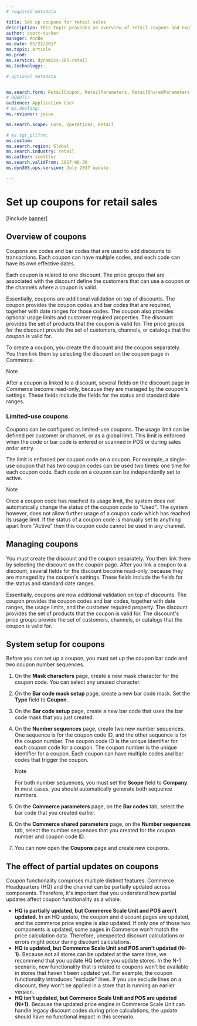 ```yaml
---
# required metadata

title: Set up coupons for retail sales
description: This topic provides an overview of retail coupons and explains how to set them up.
author: scott-tucker
manager: AnnBe
ms.date: 05/22/2017
ms.topic: article
ms.prod: 
ms.service: dynamics-365-retail
ms.technology: 

# optional metadata


ms.search.form: RetailCoupon, RetailParameters, RetailSharedParameters
# ROBOTS: 
audience: Application User
# ms.devlang: 
ms.reviewer: josaw

ms.search.scope: Core, Operations, Retail

# ms.tgt_pltfrm: 
ms.custom: 
ms.search.region: Global
ms.search.industry: retail
ms.author: scotttuc
ms.search.validFrom: 2017-06-30
ms.dyn365.ops.version: July 2017 update

---
```


# Set up coupons for retail sales

[!include [banner](includes/banner.md)]

## Overview of coupons

Coupons are codes and bar codes that are used to add discounts to transactions. Each coupon can have multiple codes, and each code can have its own effective dates.

Each coupon is related to one discount. The price groups that are associated with the discount define the customers that can use a coupon or the channels where a coupon is valid.

Essentially, coupons are additional validation on top of discounts. The coupon provides the coupon codes and bar codes that are required, together with date ranges for those codes. The coupon also provides optional usage limits and customer required properties. The discount provides the set of products that the coupon is valid for. The price groups for the discount provide the set of customers, channels, or catalogs that the coupon is valid for.

To create a coupon, you create the discount and the coupon separately. You then link them by selecting the discount on the coupon page in Commerce.

> [!NOTE]
> After a coupon is linked to a discount, several fields on the discount page in Commerce become read-only, because they are managed by the coupon's settings. These fields include the fields for the status and standard date ranges.

### Limited-use coupons

Coupons can be configured as limited-use coupons. The usage limit can be defined per customer or channel, or as a global limit. This limit is enforced when the code or bar code is entered or scanned in POS or during sales order entry.

The limit is enforced per coupon code on a coupon. For example, a single-use coupon that has two coupon codes can be used two times: one time for each coupon code. Each code on a coupon can be independently set to active.

> [!NOTE]
> Once a coupon code has reached its usage limit, the system does *not* automatically change the status of the coupon code to "Used". The system however, does not allow further usage of a coupon code which has reached its usage limit. If the status of a coupon code is manually set to anything apart from "Active" then this coupon code cannot be used in any channel.

## Managing coupons

You must create the discount and the coupon separately. You then link them by selecting the discount on the coupon page. After you link a coupon to a discount, several fields for the discount become read-only, because they are managed by the coupon's settings. These fields include the fields for the status and standard date ranges.

Essentially, coupons are now additional validation on top of discounts. The coupon provides the coupon codes and bar codes, together with date ranges, the usage limits, and the customer required property. The discount provides the set of products that the coupon is valid for. The discount's price groups provide the set of customers, channels, or catalogs that the coupon is valid for.

## System setup for coupons

Before you can set up a coupon, you must set up the coupon bar code and two coupon number sequences.

1. On the **Mask characters** page, create a new mask character for the coupon code. You can select any unused character.
2. On the **Bar code mask setup** page, create a new bar code mask. Set the **Type** field to **Coupon**.
3. On the **Bar code setup** page, create a new bar code that uses the bar code mask that you just created.
4. On the **Number sequences** page, create two new number sequences. One sequence is for the coupon code ID, and the other sequence is for the coupon number. The coupon code ID is the unique identifier for each coupon code for a coupon. The coupon number is the unique identifier for a coupon. Each coupon can have multiple codes and bar codes that trigger the coupon.

    > [!NOTE]
    > For both number sequences, you must set the **Scope** field to **Company**. In most cases, you should automatically generate both sequence numbers.

5. On the **Commerce parameters** page, on the **Bar codes** tab, select the bar code that you created earlier.
6. On the **Commerce shared parameters** page, on the **Number sequences** tab, select the number sequences that you created for the coupon number and coupon code ID.
7. You can now open the **Coupons** page and create new coupons.

## The effect of partial updates on coupons

Coupon functionality comprises multiple distinct features. Commerce Headquarters (HQ) and the channel can be partially updated across components. Therefore, it's important that you understand how partial updates affect coupon functionality as a whole.

- **HQ is partially updated, but Commerce Scale Unit and POS aren't updated.** In an HQ update, the coupon and discount pages are updated, and the commerce price engine is also updated. If only one of those two components is updated, some pages in Commerce won't match the price calculation data. Therefore, unexpected discount calculations or errors might occur during discount calculations.
- **HQ is updated, but Commerce Scale Unit and POS aren't updated (N-1).** Because not all stores can be updated at the same time, we recommend that you update HQ before you update stores. In the N-1 scenario, new functionality that is related to coupons won't be available in stores that haven't been updated yet. For example, the coupon functionality introduces "exclude" lines. If you use exclude lines on a discount, they won't be applied in a store that is running an earlier version.
- **HQ isn't updated, but Commerce Scale Unit and POS are updated (N+1).** Because the updated price engine in Commerce Scale Unit can handle legacy discount codes during price calculations, the update should have no functional impact in this scenario.
